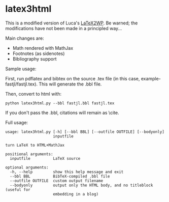 # latex3html

This is a modified version of Luca's
[LaTeX2WP](https://lucatrevisan.wordpress.com/latex-to-wordpress/).
Be warned; the modifications have not been made in a principled way...

Main changes are:
- Math rendered with MathJax
- Footnotes (as sidenotes)
- Bibliography support

Sample usage:

First, run pdflatex and bibtex on the source .tex file (in this case,
example-fastjl/fastjl.tex). This will generate the .bbl file.

Then, convert to html with:
```
python latex3html.py --bbl fastjl.bbl fastjl.tex
```

If you don't pass the .bbl, citations will remain as \cite.

Full usage:
```
usage: latex3html.py [-h] [--bbl BBL] [--outfile OUTFILE] [--bodyonly]
                     inputfile

turn LaTeX to HTML+MathJax

positional arguments:
  inputfile          LaTeX source

optional arguments:
  -h, --help         show this help message and exit
  --bbl BBL          BibTeX-compiled .bbl file
  --outfile OUTFILE  custom output filename
  --bodyonly         output only the HTML body, and no titleblock (useful for
                     embedding in a blog)
```
